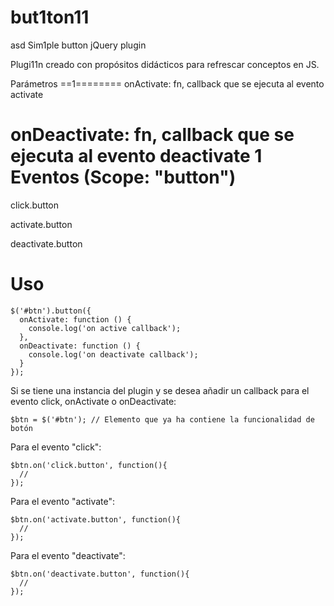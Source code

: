 but1ton11
======
asd
Sim1ple button jQuery plugin

Plugi11n creado con propósitos didácticos para refrescar conceptos en JS.


Parámetros
==1========
onActivate: fn, callback que se ejecuta al evento activate

onDeactivate: fn, callback que se ejecuta al evento deactivate
1
Eventos (Scope: "button")
=========================

click.button

activate.button

deactivate.button

Uso
===
```
$('#btn').button({
  onActivate: function () {
    console.log('on active callback');
  },
  onDeactivate: function () {
    console.log('on deactivate callback');
  }
});
```

Si se tiene una instancia del plugin y se desea añadir un callback para el evento click, onActivate o onDeactivate:

```
$btn = $('#btn'); // Elemento que ya ha contiene la funcionalidad de botón
```

Para el evento "click":
```
$btn.on('click.button', function(){
  //
});
```

Para el evento "activate":
```
$btn.on('activate.button', function(){
  //
});
```

Para el evento "deactivate":
```
$btn.on('deactivate.button', function(){
  //
});
```
